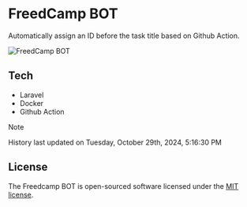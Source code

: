 # FreedCamp BOT

Automatically assign an ID before the task title based on Github Action.

![FreedCamp BOT](https://repository-images.githubusercontent.com/737932867/7d34798b-2680-471c-b089-a78a718d3d6a)

## Tech

- Laravel
- Docker
- Github Action

> [!NOTE]  
> History last updated on Tuesday, October 29th, 2024, 5:16:30 PM

## License

The Freedcamp BOT is open-sourced software licensed under the [MIT license](https://opensource.org/licenses/MIT).
